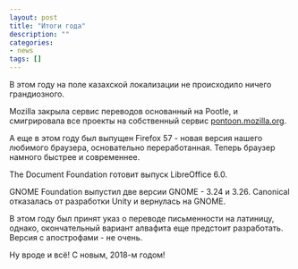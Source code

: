 ```yaml
---
layout: post
title: "Итоги года"
description: ""
categories:
- news
tags: []
---
```


В этом году на поле казахской локализации не происходило ничего грандиозного.


Mozilla закрыла сервис переводов основанный на Pootle, и смигрировала все проекты на собственный сервис [pontoon.mozilla.org](https://pontoon.mozilla.org).


А еще в этом году был выпущен Firefox 57 - новая версия нашего любимого браузера, основательно переработанная. Теперь браузер
намного быстрее и современнее.


The Document Foundation готовит выпуск LibreOffice 6.0.


GNOME Foundation выпустил две версии GNOME - 3.24 и 3.26. Canonical отказалась от разработки Unity и вернулась на GNOME.


В этом году был принят указ о переводе письменности на латиницу, однако, окончательный вариант алвафита еще предстоит разработать.
Версия с апострофами - не очень.


Ну вроде и всё!
С новым, 2018-м годом!
